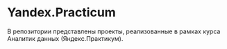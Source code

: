 # Yandex.Practicum
 В репозитории представлены проекты, реализованные в рамках курса Аналитик данных (Яндекc.Практикум).
